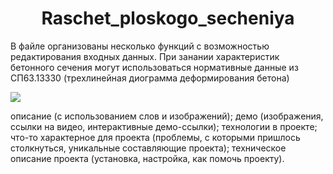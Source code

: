 <html>
<h1 align="center">Raschet_ploskogo_secheniya</h1>
<p>В файле организованы несколько функций с возможностью редактирования входных данных.
При занании характеристик бетонного сечения могут использоваться нормативные данные из СП63.13330 (трехлинейная диограмма деформирования бетона)
</p>
<body>
  <p><img src="https://user-images.githubusercontent.com/111303182/198578082-4643ec4f-ed54-4724-b33c-a27c46337cb5.png"></p>
</body>
</html>
описание (с использованием слов и изображений);
демо (изображения, ссылки на видео, интерактивные демо-ссылки);
технологии в проекте;
что-то характерное для проекта (проблемы, с которыми пришлось столкнуться, уникальные составляющие проекта);
техническое описание проекта (установка, настройка, как помочь проекту).
